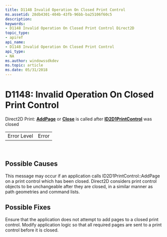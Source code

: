 ```yaml
---
title: D1148 Invalid Operation On Closed Print Control
ms.assetid: 28db4301-404b-43fb-96bb-ba25106f60c5
description: 
keywords:
- D1148 Invalid Operation On Closed Print Control Direct2D
topic_type:
- apiref
api_name:
- D1148 Invalid Operation On Closed Print Control
api_type:
- NA
ms.author: windowssdkdev
ms.topic: article
ms.date: 05/31/2018
---
```


# D1148: Invalid Operation On Closed Print Control

Direct2D Print: [**AddPage**](https://msdn.microsoft.com/en-us/library/Hh847998(v=VS.85).aspx) or [**Close**](https://msdn.microsoft.com/en-us/library/Hh848001(v=VS.85).aspx) is called after [**ID2D1PrintControl**](https://msdn.microsoft.com/en-us/library/Hh847997(v=VS.85).aspx) was closed



|             |       |
|-------------|-------|
| Error Level | Error |



 

## Possible Causes

This message may occur if an application calls ID2D1PrintControl::AddPage on a print control which has been closed. Direct2D considers print control objects to be unchangeable after they are closed, in a similar manner as path geometries and command lists.

## Possible Fixes

Ensure that the application does not attempt to add pages to a closed print control. Modify application logic so that all required pages are sent to a print control before it is closed.

 

 




